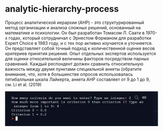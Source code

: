 # analytic-hierarchy-process
Процесс аналитической иерархии (AHP) - это структурированный метод организации и анализа сложных решений, основанный на математике и психологии. Он был разработан Томасом Л. Саати в 1970-х годах, который сотрудничал с Эрнестом Форманом для разработки Expert Choice в 1983 году, и с тех пор активно изучается и уточняется. Он представляет собой точный подход к количественной оценке весов критериев принятия решения. Опыт отдельных экспертов используется для оценки относительной величины факторов посредством парных сравнений. Каждый респондент должен сравнить относительную важность между двумя пунктами специальной анкеты (обратите внимание, что, хотя в большинстве опросов использовалась пятибалльная шкала Лайкерта, анкета AHP составляет от 9 до 1 до 9, см. Li et al. (2019)

![alt text](https://github.com/Longnguyen2006/analytic-hierarchy-process/blob/main/Long.jpg)
